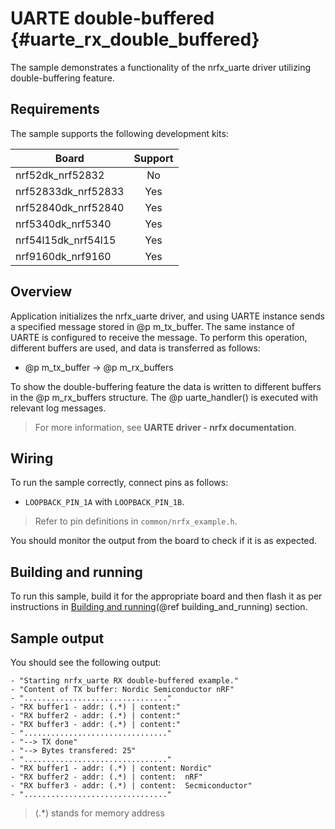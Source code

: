 # UARTE double-buffered {#uarte_rx_double_buffered}

The sample demonstrates a functionality of the nrfx_uarte driver utilizing double-buffering feature.

## Requirements

The sample supports the following development kits:

| **Board**           | **Support** |
|---------------------|:-----------:|
| nrf52dk_nrf52832    |     No      |
| nrf52833dk_nrf52833 |     Yes     |
| nrf52840dk_nrf52840 |     Yes     |
| nrf5340dk_nrf5340   |     Yes     |
| nrf54l15dk_nrf54l15 |     Yes     |
| nrf9160dk_nrf9160   |     Yes     |

## Overview

Application initializes the nrfx_uarte driver, and using UARTE instance sends a specified message stored in @p m_tx_buffer.
The same instance of UARTE is configured to receive the message.
To perform this operation, different buffers are used, and data is transferred as follows:
* @p m_tx_buffer -> @p m_rx_buffers

To show the double-buffering feature the data is written to different buffers in the @p m_rx_buffers structure.
The @p uarte_handler() is executed with relevant log messages.

> For more information, see **UARTE driver - nrfx documentation**.

## Wiring

To run the sample correctly, connect pins as follows:
* `LOOPBACK_PIN_1A` with `LOOPBACK_PIN_1B`.

> Refer to pin definitions in `common/nrfx_example.h`.

You should monitor the output from the board to check if it is as expected.

## Building and running

To run this sample, build it for the appropriate board and then flash it as per instructions in [Building and running](@ref building_and_running) section.

## Sample output

You should see the following output:
```
- "Starting nrfx_uarte RX double-buffered example."
- "Content of TX buffer: Nordic Semiconductor nRF"
- "................................"
- "RX buffer1 - addr: (.*) | content:"
- "RX buffer2 - addr: (.*) | content:"
- "RX buffer3 - addr: (.*) | content:"
- "................................"
- "--> TX done"
- "--> Bytes transfered: 25"
- "................................"
- "RX buffer1 - addr: (.*) | content: Nordic"
- "RX buffer2 - addr: (.*) | content:  nRF"
- "RX buffer3 - addr: (.*) | content:  Secmiconductor"
- "................................"
```
> (.*) stands for memory address

[//]: #
[Building and running]: <../../../README.md#building-and-running>

